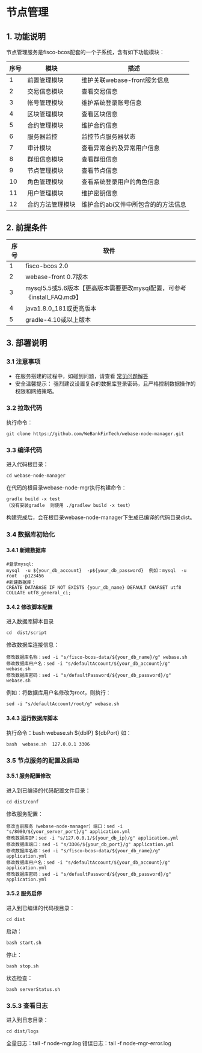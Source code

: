 # 节点管理

## 1. 功能说明</a>
节点管理服务是fisco-bcos配套的一个子系统，含有如下功能模块：

| 序号  | 模块                       |   描述   |
|-------|---------------------------|----------------------|
| 1     | 前置管理模块               |  维护关联webase-front服务信息   |
| 2     | 交易信息模块               |  查看交易信息   |
| 3     | 帐号管理模块               |  维护系统登录账号信息  |
| 4     | 区块管理模块               |  查看区块信息 |
| 5     | 合约管理模块               |  维护合约信息  |
| 6     | 服务器监控                 |  监控节点服务器状态   |
| 7     | 审计模块                   |  查看异常合约及异常用户信息   |
| 8     | 群组信息模块               |  查看群组信息   |
| 9     | 节点管理模块               |  查看节点信息   |
| 10    | 角色管理模块               |  查看系统登录用户的角色信息   |
| 11    | 用户管理模块               |  维护密钥信息    |
| 12    | 合约方法管理模块            |  维护合约abi文件中所包含的的方法信息    |





## 2. 前提条件</a>
| 序号  | 软件                                          |
|-------|---------------------------------------------------|
| 1     | fisco-bcos 2.0                                    |
| 2     | webase-front 0.7版本                  |
| 3     | mysql5.5或5.6版本【更高版本需要更改mysql配置，可参考《install_FAQ.md》】    |
| 4     | java1.8.0_181或更高版本                           |
| 5     | gradle-4.10或以上版本                            |


## 3. 部署说明</a>

### 3.1 注意事项
* 在服务搭建的过程中，如碰到问题，请查看 [常见问题解答](./install_FAQ.md)
* 安全温馨提示： 强烈建议设置复杂的数据库登录密码，且严格控制数据操作的权限和网络策略。

### 3.2 拉取代码
执行命令：
```shell
git clone https://github.com/WeBankFinTech/webase-node-manager.git
```
### 3.3 编译代码
进入代码根目录：
```shell
cd webase-node-manager
```
在代码的根目录webase-node-mgr执行构建命令：
```shell
gradle build -x test
（没有安装gradle  则使用 ./gradlew build -x test）
```
构建完成后，会在根目录webase-node-manager下生成已编译的代码目录dist。


### 3.4 数据库初始化
#### 3.4.1 新建数据库
```
#登录mysql:
mysql  -u ${your_db_account}  -p${your_db_password}  例如：mysql  -u root  -p123456
#新建数据库：
CREATE DATABASE IF NOT EXISTS {your_db_name} DEFAULT CHARSET utf8 COLLATE utf8_general_ci;
```

#### 3.4.2 修改脚本配置
进入数据库脚本目录
```shell
cd  dist/script
```
修改数据库连接信息：
```shell
修改数据库名称：sed -i "s/fisco-bcos-data/${your_db_name}/g" webase.sh
修改数据库用户名：sed -i "s/defaultAccount/${your_db_account}/g" webase.sh
修改数据库密码：sed -i "s/defaultPassword/${your_db_password}/g" webase.sh
```
例如：将数据库用户名修改为root，则执行：
```shell
sed -i "s/defaultAccount/root/g" webase.sh
```

#### 3.4.3 运行数据库脚本
执行命令：bash  webase.sh  ${dbIP}  ${dbPort}
如：
```shell
bash  webase.sh  127.0.0.1 3306
```

### 3.5 节点服务的配置及启动
#### 3.5.1 服务配置修改
进入到已编译的代码配置文件目录：
```shell
cd dist/conf
```
修改服务配置：
```shell
修改当前服务（webase-node-manager）端口：sed -i "s/8080/${your_server_port}/g" application.yml
修改数据库IP：sed -i "s/127.0.0.1/${your_db_ip}/g" application.yml
修改数据库端口：sed -i "s/3306/${your_db_port}/g" application.yml
修改数据库名称：sed -i "s/fisco-bcos-data/${your_db_name}/g" application.yml
修改数据库用户名：sed -i "s/defaultAccount/${your_db_account}/g" application.yml
修改数据库密码：sed -i "s/defaultPassword/${your_db_password}/g" application.yml
```

#### 3.5.2 服务启停
进入到已编译的代码根目录：
```
cd dist
```
启动：
```shell
bash start.sh
```
停止：
```shell
bash stop.sh
```
状态检查：
```shell
bash serverStatus.sh
```
### 3.5.3 查看日志
进入到日志目录：
```shell
cd dist/logs
```
全量日志：tail -f node-mgr.log
错误日志：tail -f node-mgr-error.log
